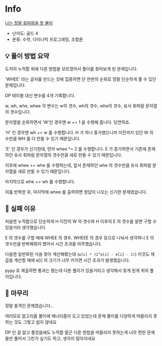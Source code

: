 # Info
[나는 정말 휘파람을 못 불어](https://boj.kr/24956)

- 난이도: 골드 4
- 분류: 수학, 다이나믹 프로그래밍, 조합론

## 💡 풀이 방법 요약

도저히 누적합 외에 다른 방법을 모르겠어서 풀이를 찾아보게 된 문제입니다.

'WHEE' 라는 글자를 만드는 것에 집중하면 단 한번의 순회로 정말 단순하게 풀 수 있던 문제입니다.

DP 테이블 대신 변수를 4개 기록합니다.

w, wh, whe, whee 각 변수는 w의 갯수, wh의 갯수, whe의 갯수, 유사 휘파람 문자열의 갯수입니다.

문자열을 순회하면서 'W'인 경우엔 w += 1 을 수행해 줍니다. 당연하죠.

'H' 인 경우엔 wh += w 를 수행합니다. H 가 하나 증가했으니까 이전까지 있던 W 의 수만큼 WH 를 더 만들 수 있기 때문입니다.

'E' 인 경우가 신기한데, 먼저 whee *= 2 를 수행합니다. E 가 증가하면서 기존에 존재하던 유사 휘파람 문자열의 갯수만큼 새로 만들 수 있기 때문입니다.

이후에 whee += whe 를 수행하는데, 앞서 존재하던 whe 의 갯수만큼 유사 휘파람 문자열을 새로 만들 수 있기 때문입니다.

마지막으로 whe += wh 를 수행합니다.

이를 반복한 후, 마지막에 whee 를 출력하면 정답이 나오는 신기한 문제였습니다.

## 👀 실패 이유

처음엔 누적합으로 단순하게 H 이전의 W 의 갯수와 H 이후의 E 의 갯수를 알면 구할 수 있을거라 생각했습니다.

E 의 갯수를 구할 때에 WHEE 의 경우, WHEEE 의 경우 등으로 나눠서 생각하니 E 의 갯수만큼 반복해줘야 했어서 시간 초과를 마주했습니다.

다음엔 일반화된 식을 찾아 계산해봤는데 (`w[i] * (2^e[i] - e[i] - 1)`) 이것도 제곱을 계산할 때에 e[i] 의 크기가 너무 커지면 시간 초과가 발생했습니다.

pypy 로 제출하면 통과는 했는데 다른 풀이가 있을거라고 생각해서 찾게 된게 위의 풀이입니다.

## 🙂 마무리

정말 충격인 문제였습니다...

여러모로 알고리즘 풀이에 매너리즘이 오고 있었는데 문제 풀이를 다양하게 떠올리지 못하는 것도 그렇고 쉽지 않네요

DP 인 걸 알고 풀었음에도 누적합 말곤 다른 방법을 떠올리지 못하는게 너무 편한 문제들만 풀어서 그런가 싶기도 하고, 생각이 많아지네요
